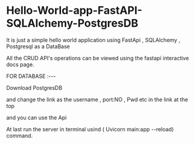 # Hello-World-app-FastAPI-SQLAlchemy-PostgresDB

It is just a simple hello world application using FastApi , SQLAlchemy , Postgresql as a DataBase

All the CRUD API's operations can be viewed using the fastapi interactive docs page.

FOR DATABASE :---

Download PostgresDB
 
and change the link as the username , port:NO , Pwd etc in the link at the top 

and you can use the Api 


At last run the server  in terminal usind ( Uvicorn main:app --reload) command.









